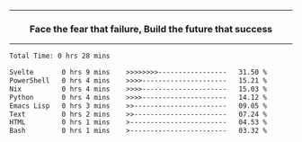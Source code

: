 <hr>
<h3 align="center">
  <div>Face the fear that failure, Build the future that success</div>
</h3>
<hr>
<!--START_SECTION:waka-->

```txt
Total Time: 0 hrs 28 mins

Svelte       0 hrs 9 mins    >>>>>>>>-----------------   31.50 %
PowerShell   0 hrs 4 mins    >>>>---------------------   15.21 %
Nix          0 hrs 4 mins    >>>>---------------------   15.03 %
Python       0 hrs 4 mins    >>>>---------------------   14.12 %
Emacs Lisp   0 hrs 3 mins    >>-----------------------   09.05 %
Text         0 hrs 2 mins    >>-----------------------   07.24 %
HTML         0 hrs 1 mins    >------------------------   04.53 %
Bash         0 hrs 1 mins    >------------------------   03.32 %
```

<!--END_SECTION:waka-->
